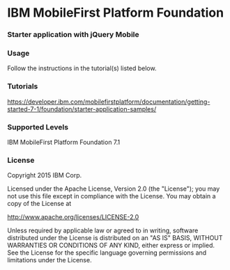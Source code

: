 IBM MobileFirst Platform Foundation
===
### Starter application with jQuery Mobile


### Usage
Follow the instructions in the tutorial(s) listed below.

### Tutorials
https://developer.ibm.com/mobilefirstplatform/documentation/getting-started-7-1/foundation/starter-application-samples/

### Supported Levels
IBM MobileFirst Platform Foundation 7.1

### License
Copyright 2015 IBM Corp.

Licensed under the Apache License, Version 2.0 (the "License");
you may not use this file except in compliance with the License.
You may obtain a copy of the License at

http://www.apache.org/licenses/LICENSE-2.0

Unless required by applicable law or agreed to in writing, software
distributed under the License is distributed on an "AS IS" BASIS,
WITHOUT WARRANTIES OR CONDITIONS OF ANY KIND, either express or implied.
See the License for the specific language governing permissions and
limitations under the License.
